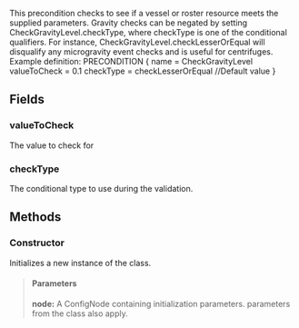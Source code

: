             
This precondition checks to see if a vessel or roster resource meets the supplied parameters. Gravity checks can be negated by setting CheckGravityLevel.checkType, where checkType is one of the conditional qualifiers. For instance, CheckGravityLevel.checkLesserOrEqual will disqualify any microgravity event checks and is useful for centrifuges. Example definition: PRECONDITION { name = CheckGravityLevel valueToCheck = 0.1 checkType = checkLesserOrEqual //Default value } 
        
## Fields

### valueToCheck
The value to check for
### checkType
The conditional type to use during the validation.
## Methods


### Constructor
Initializes a new instance of the class.
> #### Parameters
> **node:** A ConfigNode containing initialization parameters. parameters from the class also apply.


